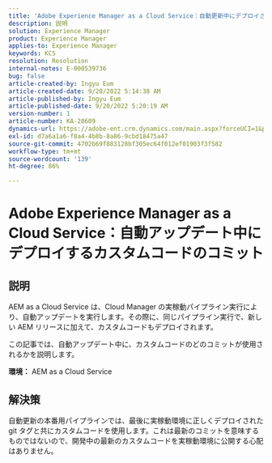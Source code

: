 ```yaml
---
title: 'Adobe Experience Manager as a Cloud Service：自動更新中にデプロイされるカスタムコードのコミット'
description: 説明
solution: Experience Manager
product: Experience Manager
applies-to: Experience Manager
keywords: KCS
resolution: Resolution
internal-notes: E-000539736
bug: false
article-created-by: Ingyu Eum
article-created-date: 9/20/2022 5:14:38 AM
article-published-by: Ingyu Eum
article-published-date: 9/20/2022 5:20:19 AM
version-number: 1
article-number: KA-20609
dynamics-url: https://adobe-ent.crm.dynamics.com/main.aspx?forceUCI=1&pagetype=entityrecord&etn=knowledgearticle&id=5c1eaf1a-a338-ed11-9db0-002248086a27
exl-id: d7a6a1a6-f8a4-4b8b-8a86-9cbd18475a47
source-git-commit: 4702b69f883128bf305ec64f012ef01903f3f582
workflow-type: tm+mt
source-wordcount: '139'
ht-degree: 86%

---
```


# Adobe Experience Manager as a Cloud Service：自動アップデート中にデプロイするカスタムコードのコミット

## 説明


AEM as a Cloud Service は、Cloud Manager の実稼動パイプライン実行により、自動アップデートを実行します。その際に、同じパイプライン実行で、新しい AEM リリースに加えて、カスタムコードもデプロイされます。

この記事では、自動アップデート中に、カスタムコードのどのコミットが使用されるかを説明します。

<b>環境：</b>
AEM as a Cloud Service


## 解決策


自動更新の本番用パイプラインでは、最後に実稼動環境に正しくデプロイされた git タグと共にカスタムコードを使用します。これは最新のコミットを意味するものではないので、開発中の最新のカスタムコードを実稼動環境に公開する心配はありません。
